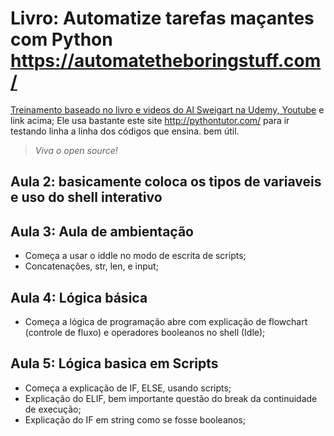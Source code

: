 # Livro: Automatize tarefas maçantes com Python <https://automatetheboringstuff.com/>
[Treinamento baseado no livro e videos do Al Sweigart na Udemy, Youtube](https://goo.gl/YkKtWh) e link acima;
Ele usa bastante este site <http://pythontutor.com/> para ir testando linha a linha dos códigos que ensina. bem útil.
>*Viva o open source!*

## Aula 2: basicamente coloca os tipos de variaveis e uso do shell interativo
## Aula 3: Aula de ambientação
- Começa a usar o iddle no modo de escrita de scripts;
- Concatenações, str, len, e input;

## Aula 4: Lógica básica
- Começa a lógica de programação abre com explicação de flowchart (controle de fluxo) e operadores booleanos no shell (Idle);

## Aula 5: Lógica basica em Scripts
- Começa a explicação de IF, ELSE, usando scripts;
- Explicação do ELIF, bem importante questão do break da continuidade de execução;
- Explicação do IF em string como se fosse booleanos;






